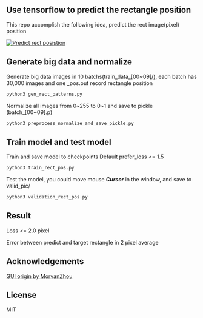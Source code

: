 ## Use tensorflow to predict the rectangle position 

This repo accomplish the following idea, predict the rect image(pixel) position 

[![Predict rect posistion](https://img.youtube.com/vi/HuNF8_PzlXI/0.jpg)](https://www.youtube.com/watch?v=HuNF8_PzlXI)

## Generate big data and normalize

Generate big data images in 10 batchs(train_data_[00~09]/), each batch has 30,000 images and one _pos.out record rectangle position 

```bash
python3 gen_rect_patterns.py
```

Normalize all images  from 0~255 to 0~1 and save to pickle (batch_[00~09].p)

```bash
python3 preprocess_normalize_and_save_pickle.py
```

## Train model and test model

Train and save model to checkpoints
Default prefer_loss <= 1.5

```bash
python3 train_rect_pos.py
```

Test the model, you could move mouse ***Cursor*** in the window, and save to valid_pic/
```bash
python3 validation_rect_pos.py
```
## Result

Loss <= 2.0 pixel

Error between predict and target rectangle in 2 pixel average  

## Acknowledgements
[GUI origin by MorvanZhou](https://github.com/MorvanZhou/Reinforcement-learning-with-tensorflow/tree/master/experiments/Robot_arm)


## License
MIT
